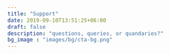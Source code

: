 ```yaml
---
title: "Support"
date: 2019-09-10T13:51:25+06:00
draft: false
description: "questions, queries, or quandaries?"
bg_image : "images/bg/cta-bg.png"
---
```

